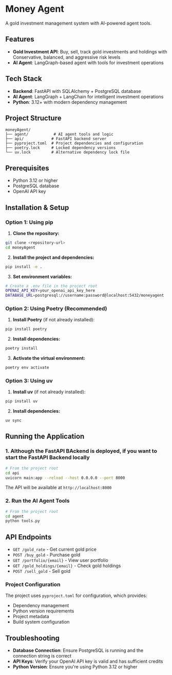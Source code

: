 # Money Agent

A gold investment management system with AI-powered agent tools.

## Features

- **Gold Investment API**: Buy, sell, track gold investments and holdings with Conservative, balanced, and aggressive risk levels
- **AI Agent**: LangGraph-based agent with tools for investment operations

## Tech Stack

- **Backend**: FastAPI with SQLAlchemy + PostgreSQL database
- **AI Agent**: LangGraph + LangChain for intelligent investment operations
- **Python**: 3.12+ with modern dependency management

## Project Structure

```
moneyAgent/
├── agent/           # AI agent tools and logic
├── api/            # FastAPI backend server
├── pyproject.toml  # Project dependencies and configuration
├── poetry.lock     # Locked dependency versions
└── uv.lock         # Alternative dependency lock file
```

## Prerequisites

- Python 3.12 or higher
- PostgreSQL database
- OpenAI API key

## Installation & Setup

### Option 1: Using pip 

1. **Clone the repository:**
```bash
git clone <repository-url>
cd moneyAgent
```

2. **Install the project and dependencies:**
```bash
pip install -e .
```

3. **Set environment variables:**
```bash
# Create a .env file in the project root
OPENAI_API_KEY=your_openai_api_key_here
DATABASE_URL=postgresql://username:password@localhost:5432/moneyagent
```

### Option 2: Using Poetry (Recommended)

1. **Install Poetry** (if not already installed):
```bash
pip install poetry
```

2. **Install dependencies:**
```bash
poetry install
```

3. **Activate the virtual environment:**
```bash
poetry env activate
```

### Option 3: Using uv

1. **Install uv** (if not already installed):
```bash
pip install uv
```

2. **Install dependencies:**
```bash
uv sync
```

## Running the Application

### 1. Although the FastAPI BAckend is deployed, if you want to start the FastAPI Backend locally

```bash
# From the project root
cd api
uvicorn main:app --reload --host 0.0.0.0 --port 8000
```

The API will be available at `http://localhost:8000`

### 2. Run the AI Agent Tools

```bash
# From the project root
cd agent
python tools.py
```


## API Endpoints

- `GET /gold_rate` - Get current gold price
- `POST /buy_gold` - Purchase gold
- `GET /portfolio/{email}` - View user portfolio
- `GET /gold_holdings/{email}` - Check gold holdings
- `POST /sell_gold` - Sell gold


### Project Configuration

The project uses `pyproject.toml` for configuration, which provides:
- Dependency management
- Python version requirements
- Project metadata
- Build system configuration

## Troubleshooting

- **Database Connection**: Ensure PostgreSQL is running and the connection string is correct
- **API Keys**: Verify your OpenAI API key is valid and has sufficient credits
- **Python Version**: Ensure you're using Python 3.12 or higher


